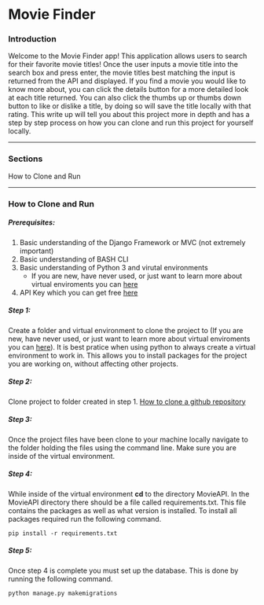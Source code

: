 # Movie Finder
### Introduction
Welcome to the Movie Finder app! This application allows users to search for their favorite movie titles! Once the user inputs a movie title into the search box and press enter, the movie titles best matching the input is returned from the API and displayed. If you find a movie you would like to know more about, you can click the details button for a more detailed look at each title returned. You can also click the thumbs up or thumbs down button to like or dislike a title, by doing so will save the title locally with that rating. This write up will tell you about this project more in depth and has a step by step process on how you can clone and run this project for yourself locally.
<hr>

### Sections
How to Clone and Run

<hr>

### How to Clone and Run

##### Prerequisites:
1. Basic understanding of the Django Framework or MVC (not extremely important)
2. Basic understanding of BASH CLI
3. Basic understanding of Python 3 and virutal environments
    - If you are new, have never used, or just want to learn more about virtual enviroments you can [here](https://realpython.com/effective-python-environment/)
4. API Key which you can get free [here](https://rapidapi.com/hmerritt/api/imdb-internet-movie-database-unofficial/)

##### Step 1:
Create a folder and virtual environment to clone the project to (If you are new, have never used, or just want to learn more about virtual enviroments you can [here](https://realpython.com/effective-python-environment/)). It is best pratice when using python to always create a virtual environment to work in. This allows you to install packages for the project you are working on, without affecting other projects.

##### Step 2:
Clone project to folder created in step 1. [How to clone a github repository](https://docs.github.com/en/free-pro-team@latest/github/creating-cloning-and-archiving-repositories/cloning-a-repository)

##### Step 3:
Once the project files have been clone to your machine locally navigate to the folder holding the files using the command line. Make sure you are inside of the virtual environment. 

##### Step 4:
While inside of the virtual environment **cd** to the directory MovieAPI. In the MovieAPI directory there should be a file called requirements.txt. This file contains the packages as well as what version is installed. To install all packages required run the following command.
```
pip install -r requirements.txt
```

##### Step 5:
Once step 4 is complete you must set up the database. This is done by running the following command.
```
python manage.py makemigrations
```

